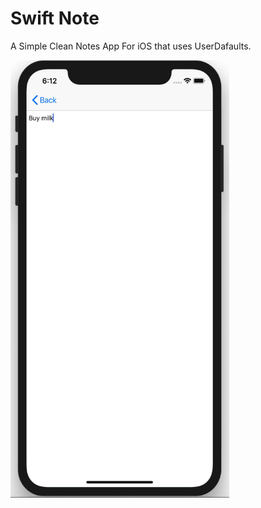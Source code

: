 # Swift Note

A Simple Clean Notes App For iOS that uses UserDafaults.

<img src="/Screenrecording/Demo.gif" alt="drawing" width="350" height="700"/>
